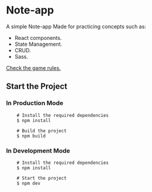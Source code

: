 
# Note-app

A simple Note-app Made for practicing concepts such as:

- React components.
- State Management.
- CRUD.
- Sass.

[Check the game rules.](https://en.wikipedia.org/wiki/Tic-tac-toe)

## Start the Project

### In Production Mode

```
	# Install the required dependencies
	$ npm install

	# Build the project
	$ npm build
```

### In Development Mode

```
	# Install the required dependencies
	$ npm install

	# Start the project
	$ npm dev
```


